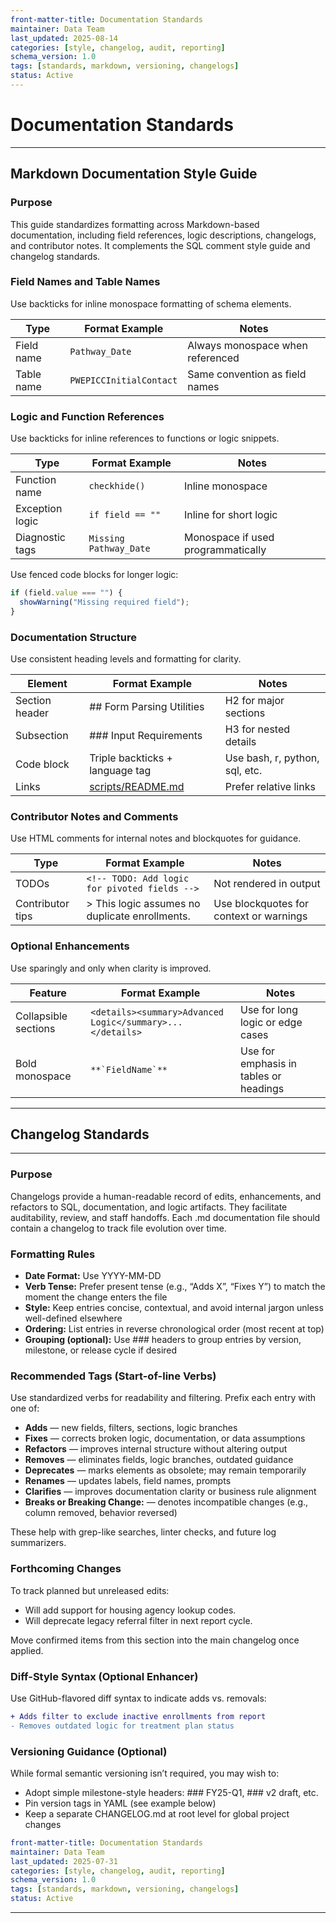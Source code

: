```yaml
---
front-matter-title: Documentation Standards
maintainer: Data Team
last_updated: 2025-08-14
categories: [style, changelog, audit, reporting]
schema_version: 1.0
tags: [standards, markdown, versioning, changelogs]
status: Active
---
```


# Documentation Standards

---

## Markdown Documentation Style Guide

### Purpose

This guide standardizes formatting across Markdown-based documentation, including field references, logic descriptions, changelogs, and contributor notes. It complements the SQL comment style guide and changelog standards.

### Field Names and Table Names

Use backticks for inline monospace formatting of schema elements.

| Type         | Format Example             | Notes |
|--------------|----------------------------|-------|
| Field name   | `Pathway_Date`             | Always monospace when referenced |
| Table name   | `PWEPICCInitialContact`    | Same convention as field names |

### Logic and Function References

Use backticks for inline references to functions or logic snippets.

| Type              | Format Example              | Notes |
|-------------------|-----------------------------|-------|
| Function name     | `checkhide()`               | Inline monospace |
| Exception logic   | `if field == ""`            | Inline for short logic |
| Diagnostic tags   | `Missing Pathway_Date`      | Monospace if used programmatically |

Use fenced code blocks for longer logic:

```javascript
if (field.value === "") {
  showWarning("Missing required field");
}
```

### Documentation Structure

Use consistent heading levels and formatting for clarity.

| Element        | Format Example                     | Notes |
|----------------|------------------------------------|-------|
| Section header | ## Form Parsing Utilities          | H2 for major sections |
| Subsection     | ### Input Requirements             | H3 for nested details |
| Code block     | Triple backticks + language tag    | Use bash, r, python, sql, etc. |
| Links          | [scripts/README.md](scripts/README.md) | Prefer relative links |

### Contributor Notes and Comments

Use HTML comments for internal notes and blockquotes for guidance.

| Type            | Format Example                          | Notes |
|-----------------|------------------------------------------|-------|
| TODOs           | `<!-- TODO: Add logic for pivoted fields -->` | Not rendered in output |
| Contributor tips| > This logic assumes no duplicate enrollments. | Use blockquotes for context or warnings |

### Optional Enhancements

Use sparingly and only when clarity is improved.

| Feature         | Format Example                          | Notes |
|-----------------|------------------------------------------|-------|
| Collapsible sections | `<details><summary>Advanced Logic</summary>...</details>` | Use for long logic or edge cases |
| Bold monospace  | ``**`FieldName`**``                         | Use for emphasis in tables or headings |

---

## Changelog Standards

---

### Purpose

Changelogs provide a human-readable record of edits, enhancements, and refactors to SQL, documentation, and logic artifacts. They facilitate auditability, review, and staff handoffs. Each .md documentation file should contain a changelog to track file evolution over time.

### Formatting Rules

- **Date Format:** Use YYYY-MM-DD
- **Verb Tense:** Prefer present tense (e.g., “Adds X”, “Fixes Y”) to match the moment the change enters the file
- **Style:** Keep entries concise, contextual, and avoid internal jargon unless well-defined elsewhere
- **Ordering:** List entries in reverse chronological order (most recent at top)
- **Grouping (optional):** Use ### headers to group entries by version, milestone, or release cycle if desired

### Recommended Tags (Start-of-line Verbs)

Use standardized verbs for readability and filtering. Prefix each entry with one of:

- **Adds** — new fields, filters, sections, logic branches
- **Fixes** — corrects broken logic, documentation, or data assumptions
- **Refactors** — improves internal structure without altering output
- **Removes** — eliminates fields, logic branches, outdated guidance
- **Deprecates** — marks elements as obsolete; may remain temporarily
- **Renames** — updates labels, field names, prompts
- **Clarifies** — improves documentation clarity or business rule alignment
- **Breaks or Breaking Change:** — denotes incompatible changes (e.g., column removed, behavior reversed)

These help with grep-like searches, linter checks, and future log summarizers.

### Forthcoming Changes

To track planned but unreleased edits:

- Will add support for housing agency lookup codes.
- Will deprecate legacy referral filter in next report cycle.

Move confirmed items from this section into the main changelog once applied.

### Diff-Style Syntax (Optional Enhancer)

Use GitHub-flavored diff syntax to indicate adds vs. removals:

```diff
+ Adds filter to exclude inactive enrollments from report
- Removes outdated logic for treatment plan status
```

### Versioning Guidance (Optional)

While formal semantic versioning isn’t required, you may wish to:

- Adopt simple milestone-style headers: ### FY25-Q1, ### v2 draft, etc.
- Pin version tags in YAML (see example below)
- Keep a separate CHANGELOG.md at root level for global project changes

```yaml
front-matter-title: Documentation Standards
maintainer: Data Team
last_updated: 2025-07-31
categories: [style, changelog, audit, reporting]
schema_version: 1.0
tags: [standards, markdown, versioning, changelogs]
status: Active
```

---

